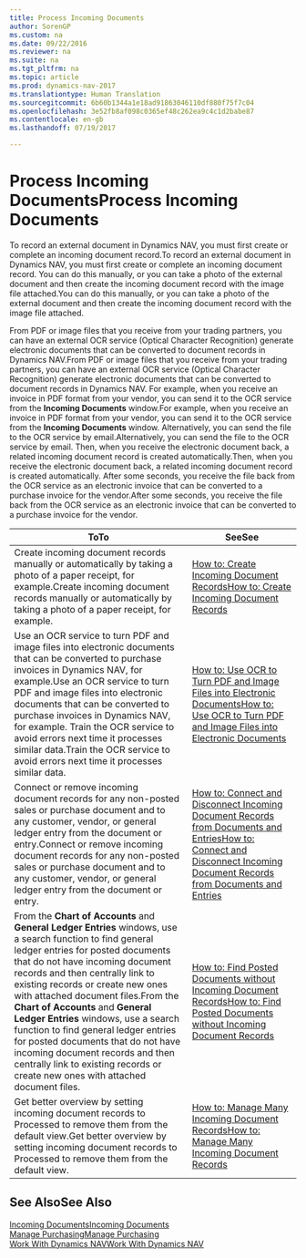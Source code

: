 ```yaml
---
title: Process Incoming Documents
author: SorenGP
ms.custom: na
ms.date: 09/22/2016
ms.reviewer: na
ms.suite: na
ms.tgt_pltfrm: na
ms.topic: article
ms.prod: dynamics-nav-2017
ms.translationtype: Human Translation
ms.sourcegitcommit: 6b60b1344a1e18ad91863046110df880f75f7c04
ms.openlocfilehash: 3e52fb8af098c0365ef48c262ea9c4c1d2babe87
ms.contentlocale: en-gb
ms.lasthandoff: 07/19/2017

---
```


# <a name="process-incoming-documents"></a><span data-ttu-id="50578-102">Process Incoming Documents</span><span class="sxs-lookup"><span data-stu-id="50578-102">Process Incoming Documents</span></span>

<span data-ttu-id="50578-103">To record an external document in Dynamics NAV, you must first create or complete an incoming document record.</span><span class="sxs-lookup"><span data-stu-id="50578-103">To record an external document in Dynamics NAV, you must first create or complete an incoming document record.</span></span> <span data-ttu-id="50578-104">You can do this manually, or you can take a photo of the external document and then create the incoming document record with the image file attached.</span><span class="sxs-lookup"><span data-stu-id="50578-104">You can do this manually, or you can take a photo of the external document and then create the incoming document record with the image file attached.</span></span>

<span data-ttu-id="50578-105">From PDF or image files that you receive from your trading partners, you can have an external OCR service (Optical Character Recognition) generate electronic documents that can be converted to document records in Dynamics NAV.</span><span class="sxs-lookup"><span data-stu-id="50578-105">From PDF or image files that you receive from your trading partners, you can have an external OCR service (Optical Character Recognition) generate electronic documents that can be converted to document records in Dynamics NAV.</span></span> <span data-ttu-id="50578-106">For example, when you receive an invoice in PDF format from your vendor, you can send it to the OCR service from the **Incoming Documents** window.</span><span class="sxs-lookup"><span data-stu-id="50578-106">For example, when you receive an invoice in PDF format from your vendor, you can send it to the OCR service from the **Incoming Documents** window.</span></span> <span data-ttu-id="50578-107">Alternatively, you can send the file to the OCR service by email.</span><span class="sxs-lookup"><span data-stu-id="50578-107">Alternatively, you can send the file to the OCR service by email.</span></span> <span data-ttu-id="50578-108">Then, when you receive the electronic document back, a related incoming document record is created automatically.</span><span class="sxs-lookup"><span data-stu-id="50578-108">Then, when you receive the electronic document back, a related incoming document record is created automatically.</span></span> <span data-ttu-id="50578-109">After some seconds, you receive the file back from the OCR service as an electronic invoice that can be converted to a purchase invoice for the vendor.</span><span class="sxs-lookup"><span data-stu-id="50578-109">After some seconds, you receive the file back from the OCR service as an electronic invoice that can be converted to a purchase invoice for the vendor.</span></span>

|<span data-ttu-id="50578-110">To</span><span class="sxs-lookup"><span data-stu-id="50578-110">To</span></span>     |<span data-ttu-id="50578-111">See</span><span class="sxs-lookup"><span data-stu-id="50578-111">See</span></span>                   |
|-------|----------------------|
|<span data-ttu-id="50578-112">Create incoming document records manually or automatically by taking a photo of a paper receipt, for example.</span><span class="sxs-lookup"><span data-stu-id="50578-112">Create incoming document records manually or automatically by taking a photo of a paper receipt, for example.</span></span>|[<span data-ttu-id="50578-113">How to: Create Incoming Document Records</span><span class="sxs-lookup"><span data-stu-id="50578-113">How to: Create Incoming Document Records</span></span>](across-how-create-income-document-records.md)|
|<span data-ttu-id="50578-114">Use an OCR service to turn PDF and image files into electronic documents that can be converted to purchase invoices in Dynamics NAV, for example.</span><span class="sxs-lookup"><span data-stu-id="50578-114">Use an OCR service to turn PDF and image files into electronic documents that can be converted to purchase invoices in Dynamics NAV, for example.</span></span> <span data-ttu-id="50578-115">Train the OCR service to avoid errors next time it processes similar data.</span><span class="sxs-lookup"><span data-stu-id="50578-115">Train the OCR service to avoid errors next time it processes similar data.</span></span>|[<span data-ttu-id="50578-116">How to: Use OCR to Turn PDF and Image Files into Electronic Documents</span><span class="sxs-lookup"><span data-stu-id="50578-116">How to: Use OCR to Turn PDF and Image Files into Electronic Documents</span></span>](across-how-use-ocr-pdf-images-files.md)|
|<span data-ttu-id="50578-117">Connect or remove incoming document records for any non-posted sales or purchase document and to any customer, vendor, or general ledger entry from the document or entry.</span><span class="sxs-lookup"><span data-stu-id="50578-117">Connect or remove incoming document records for any non-posted sales or purchase document and to any customer, vendor, or general ledger entry from the document or entry.</span></span>|[<span data-ttu-id="50578-118">How to: Connect and Disconnect Incoming Document Records from Documents and Entries</span><span class="sxs-lookup"><span data-stu-id="50578-118">How to: Connect and Disconnect Incoming Document Records from Documents and Entries</span></span>](across-how-connect-disconnect-income-document-records.md)|
|<span data-ttu-id="50578-119">From the **Chart of Accounts** and **General Ledger Entries** windows, use a search function to find general ledger entries for posted documents that do not have incoming document records and then centrally link to existing records or create new ones with attached document files.</span><span class="sxs-lookup"><span data-stu-id="50578-119">From the **Chart of Accounts** and **General Ledger Entries** windows, use a search function to find general ledger entries for posted documents that do not have incoming document records and then centrally link to existing records or create new ones with attached document files.</span></span>|[<span data-ttu-id="50578-120">How to: Find Posted Documents without Incoming Document Records</span><span class="sxs-lookup"><span data-stu-id="50578-120">How to: Find Posted Documents without Incoming Document Records</span></span>](across-how-find-posted-documents-without-income-document-records.md)|
|<span data-ttu-id="50578-121">Get better overview by setting incoming document records to Processed to remove them from the default view.</span><span class="sxs-lookup"><span data-stu-id="50578-121">Get better overview by setting incoming document records to Processed to remove them from the default view.</span></span>|[<span data-ttu-id="50578-122">How to: Manage Many Incoming Document Records</span><span class="sxs-lookup"><span data-stu-id="50578-122">How to: Manage Many Incoming Document Records</span></span>](across-how-manage-many-income-document-records.md)|

## <a name="see-also"></a><span data-ttu-id="50578-123">See Also</span><span class="sxs-lookup"><span data-stu-id="50578-123">See Also</span></span>  
[<span data-ttu-id="50578-124">Incoming Documents</span><span class="sxs-lookup"><span data-stu-id="50578-124">Incoming Documents</span></span>](across-income-documents.md)  
[<span data-ttu-id="50578-125">Manage Purchasing</span><span class="sxs-lookup"><span data-stu-id="50578-125">Manage Purchasing</span></span>](purchasing-manage-purchasing.md)  
[<span data-ttu-id="50578-126">Work With Dynamics NAV</span><span class="sxs-lookup"><span data-stu-id="50578-126">Work With Dynamics NAV</span></span>](ui-work-product.md)


